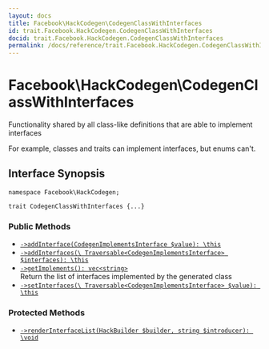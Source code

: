 ```yaml
---
layout: docs
title: Facebook\HackCodegen\CodegenClassWithInterfaces
id: trait.Facebook.HackCodegen.CodegenClassWithInterfaces
docid: trait.Facebook.HackCodegen.CodegenClassWithInterfaces
permalink: /docs/reference/trait.Facebook.HackCodegen.CodegenClassWithInterfaces.md
---
```

# Facebook\\HackCodegen\\CodegenClassWithInterfaces




Functionality shared by all class-like definitions that are able to
implement interfaces




For example, classes and traits can implement interfaces, but enums
can't.




## Interface Synopsis




``` Hack
namespace Facebook\HackCodegen;

trait CodegenClassWithInterfaces {...}
```




### Public Methods




+ [` ->addInterface(CodegenImplementsInterface $value): \this `](<trait.Facebook.HackCodegen.CodegenClassWithInterfaces.addInterface.md>)
+ [` ->addInterfaces(\ Traversable<CodegenImplementsInterface> $interfaces): \this `](<trait.Facebook.HackCodegen.CodegenClassWithInterfaces.addInterfaces.md>)
+ [` ->getImplements(): vec<string> `](<trait.Facebook.HackCodegen.CodegenClassWithInterfaces.getImplements.md>)\
  Return the list of interfaces implemented by the generated class
+ [` ->setInterfaces(\ Traversable<CodegenImplementsInterface> $value): \this `](<trait.Facebook.HackCodegen.CodegenClassWithInterfaces.setInterfaces.md>)







### Protected Methods




* [` ->renderInterfaceList(HackBuilder $builder, string $introducer): \void `](<trait.Facebook.HackCodegen.CodegenClassWithInterfaces.renderInterfaceList.md>)